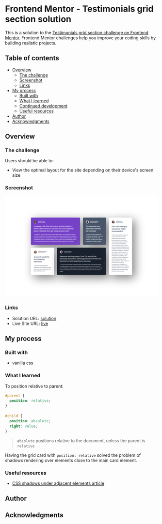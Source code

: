 # Frontend Mentor - Testimonials grid section solution

This is a solution to the [Testimonials grid section challenge on Frontend Mentor](https://www.frontendmentor.io/challenges/testimonials-grid-section-Nnw6J7Un7). Frontend Mentor challenges help you improve your coding skills by building realistic projects. 

## Table of contents

- [Overview](#overview)
  - [The challenge](#the-challenge)
  - [Screenshot](#screenshot)
  - [Links](#links)
- [My process](#my-process)
  - [Built with](#built-with)
  - [What I learned](#what-i-learned)
  - [Continued development](#continued-development)
  - [Useful resources](#useful-resources)
- [Author](#author)
- [Acknowledgments](#acknowledgments)

## Overview

### The challenge

Users should be able to:

- View the optimal layout for the site depending on their device's screen size

### Screenshot

![](./screenshot.png)

### Links

- Solution URL: [solution](https://github.com/ADR-39/testimonials-grid-section)
- Live Site URL: [live](https://adr-39.github.io/testimonials-grid-section/)

## My process

### Built with
- vanilla css

### What I learned
To position relative to parent:
```css
#parent {
  position: relative;
}

#child {
  position: absolute;
  right: value;
}
```

> `absolute` positions relative to the document, unless the parent is `relative`

Having the grid card with `position: relative` solved the problem of shadows rendering
over elements close to the main card element.

### Useful resources
- [CSS shadows under adjacent elements article](https://blog.dudak.me/2014/css-shadows-under-adjacent-elements/#:~:text=The%20problem,a%20box%20and%20its%20shadow.)

## Author
## Acknowledgments